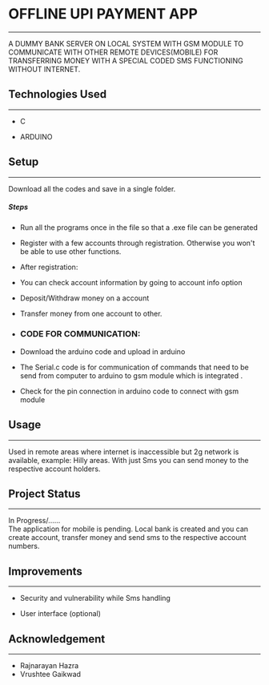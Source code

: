 <h1>OFFLINE UPI PAYMENT APP</h1>
<hr><p>A DUMMY BANK SERVER ON LOCAL SYSTEM WITH GSM MODULE TO COMMUNICATE WITH OTHER REMOTE DEVICES(MOBILE) FOR TRANSFERRING MONEY WITH A SPECIAL CODED SMS FUNCTIONING WITHOUT INTERNET.</p><h2>Technologies Used</h2>
<hr><ul>
<li>C</li>
</ul><ul>
<li>ARDUINO</li>
</ul><h2>Setup</h2>
<hr><p>Download all the codes and save in a single folder.</p><h5>Steps</h5><ul>
<li>Run all the programs once in the file so that a .exe file can be generated</li>
</ul><ul>
<li>Register with a few accounts through registration. Otherwise you won't be able to use other functions.</li>
</ul><ul>
<li>After registration:</li>
</ul><ul>
<li>You can check account information by going to account info option</li>
</ul><ul>
<li>Deposit/Withdraw money on a account</li>
</ul><ul>
<li>Transfer money from one account to other.</li>
</ul><ul>
<li><h3>CODE FOR COMMUNICATION:</h3></li>
</ul><ul>
<li>Download the arduino code and upload in arduino</li>
</ul><ul>
<li>The Serial.c code is for communication of commands that need to be send from computer to arduino to gsm module which is integrated .</li>
</ul><ul>
<li>Check for the pin connection in arduino code to connect with gsm module</li>
</ul><h2>Usage</h2>
<hr><p>Used in remote areas where internet is inaccessible but 2g network is available, example: Hilly areas. With just Sms you can send  money to the respective account holders.</p><h2>Project Status</h2>
<hr><p>In Progress/......<br>
The application for mobile is pending. Local bank is created and you can create account, transfer money and send sms to the respective account numbers.</p><h2>Improvements</h2>
<hr><ul>
<li>Security and vulnerability while Sms handling</li>
</ul><ul>
<li>User interface
(optional)</li>
</ul><h2>Acknowledgement</h2>
<hr><ul>
<li>Rajnarayan Hazra</li>
<li>Vrushtee Gaikwad</li></ul>


